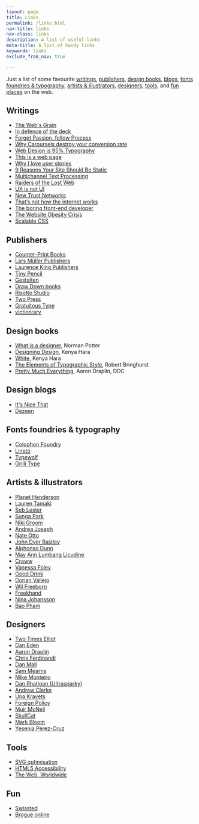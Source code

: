 ```yaml
---
layout: page
title: Links
permalink: /links.html
nav-title: links
nav-class: links
description: A list of useful links
meta-title: A list of handy links
keywords: links
exclude_from_nav: true

---
```


Just a list of some favourite <a href="#writings">writings</a>, <a href="#publishers">publishers</a>, <a href="#design-books">design books</a>, <a href="#design-books">blogs</a>, <a href="#fonts-foundries--typography">fonts foundries & typography</a>, <a href="#artists--illustrators">artists & illustrators</a>, <a href="#designers">designers</a>, <a href="#tools">tools</a>, and <a href="#fun">fun places</a> on the web.

## Writings

* [The Web's Grain](http://www.frankchimero.com/writing/the-webs-grain 'Frank Chimero')
* [In defence of the deck](http://abovethecrowd.com/2015/07/07/in-defense-of-the-deck/)
* [Forget Passion, follow Process](https://signalvnoise.com/posts/2904-forget-passion-focus-on-process '37 Signals')
* [Why Caroursels destroy your conversion rate](http://torspark.com/why-carousels-destroy-your-conversion-rate/ 'Torspark.com')
* [Web Design is 95% Typography](https://ia.net/know-how/the-web-is-all-about-typography-period 'ai.net')
* [This is a web page](https://justinjackson.ca/words.html 'justinjackson.ca')
* [Why I love user stories](http://www.usabilitycounts.com/2013/10/11/why-i-love-user-stories/)
* [9 Reasons Your Site Should Be Static](https://www.netlify.com/blog/2016/05/18/9-reasons-your-site-should-be-static/)
* [Multichannel Text Processing](https://ia.net/know-how/multichannel-text-processing)
* [Raiders of the Lost Web](http://www.theatlantic.com/technology/archive/2015/10/raiders-of-the-lost-web/409210/ 'Adrienne LaFrance')
* [UX is not UI](http://www.helloerik.com/ux-is-not-ui)
* [New Trust Networks](http://rachelbotsman.com/work/new-trust-networks-your-best-friend-is-a-stranger/ 'Rachel Botsman')
* [That’s not how the internet works](http://ben.balter.com/2013/11/21/thats-not-how-the-internet-works/ 'Ben Balter')
* [The boring front-end developer](http://adamsilver.io/articles/the-boring-front-end-developer/ 'Adam Silver')
* [The Website Obesity Crisis](http://idlewords.com/talks/website_obesity.htm 'Maciej Cegłowski')
* [Scalable CSS](http://mrmrs.io/writing/2016/03/24/scalable-css/ 'Adam Morse (mrmrs)')

## Publishers

* [Counter-Print Books](www.counter-print.co.uk)
* [Lars Müller Publishers](https://www.lars-mueller-publishers.com)
* [Laurence King Publishers](www.laurenceking.com)
* [Tiny Pencil](http://shop.tinypencil.com/)
* [Gestalten](http://shop.gestalten.com/)
* [Draw Down books](draw-down.com)
* [Risotto Studio](https://www.risottostudio.com/)
* [Two Press](http://two-press.co.uk/)
* [Gratuitous Type](http://gratuitoustype.com)
* [viction:ary](http://victionary.com/)

## Design books

* [What is a designer](https://www.amazon.co.uk/What-Designer-Things-Places-Messages/dp/0907259162), Norman Potter
* [Designing Design](https://www.amazon.co.uk/Kenya-Hara-Designing-Design/dp/3037784504), Kenya Hara
* [White](https://www.amazon.co.uk/gp/product/3037781831/ref=pd_sbs_14_img_0?ie=UTF8&psc=1&refRID=WKEHM6P14MNRXAMKYQNH), Kenya Hara
* [The Elements of Typographic Style](https://www.amazon.co.uk/Elements-Typographic-Style-Version-Anniversary/dp/0881792128/ref=sr_1_1?s=books&ie=UTF8&qid=1476712250&sr=1-1), Robert Bringhurst
* [Pretty Much Everything](http://ddcbook.com/), Aaron Draplin, DDC

## Design blogs

* [It's Nice That](http://www.itsnicethat.com/)
* [Dezeen](http://www.dezeen.com/)

## Fonts foundries & typography

* [Colophon Foundry](http://www.colophon-foundry.org/)
* [Lineto](https://lineto.com/)
* [Typewolf](https://www.typewolf.com)
* [Grilli Type](https://www.grillitype.com/)

## Artists & illustrators

* [Planet Henderson](http://www.planethenderson.com/storyboards/#/spiderman4/)
* [Lauren Tamaki](http://laurentamaki.com/)
* [Seb Lester](https://www.seblester.com/)
* [Sunga Park](https://www.behance.net/parksunga)
* [Niki Groom](http://www.missmagpiefashionspy.com)
* [Andrea Joseph](https://www.flickr.com/photos/andreajoseph/)
* [Nate Otto](http://nateotto.com/section/304609.html)
* [John Dyer Baizley](http://aperfectmonster.com/)
* [Alphonso Dunn](https://www.youtube.com/user/LighterNoteProd)
* [May Ann Lumbang Licudine](http://shardula.tumblr.com/)
* [Craww](http://craww.bigcartel.com)
* [Vanessa Foley](www.vanessafoley.co.uk/)
* [Good Drink](http://tedkim1984.tumblr.com/)
* [Dorian Vallejo](http://dorianvallejo.com/)
* [Wil Freeborn](http://www.wilfreeborn.co.uk/)
* [Freekhand](https://www.flickr.com/photos/mherranz/)
* [Nina Johansson](http://www.ninajohansson.se/)
* [Bao Pham](https://www.instagram.com/baotpham/)

## Designers

* [Two Times Elliot](http://2xelliott.co.uk/)
* [Dan Eden](https://daneden.me/2016/08/04/the-weird-wide-web/)
* [Aaron Draplin](http://ddcbook.com/)
* [Chris Ferdinandi](https://gomakethings.com/consulting/)
* [Dan Mall](http://danielmall.com/articles/the-post-psd-era/)
* [Sam Mearns](http://sammearns.co.uk/)
* [Mike Monteiro](http://muledesign.com/)
* [Dan Rhatigan (Ultrasparky)](http://ultrasparky.org/)
* [Andrew Clarke](https://stuffandnonsense.co.uk/)
* [Una Kravets](https://github.com/una)
* [Foreign Policy](http://www.foreignpolicydesign.com)
* [Muir McNeil](http://www.muirmcneil.com/)
* [SkullCat](http://mrmrs.io/writing/)
* [Mark Bloom](http://www.mashcreative.co.uk/)
* [Yesenia Perez-Cruz](http://www.yeseniaperezcruz.com/)

## Tools

* [SVG optimisation](http://petercollingridge.appspot.com/ 'Peter Colleridge')
* [HTML5 Accessibility](http://html5accessibility.com/)
* [The Web, Worldwide](https://www.webworldwide.io)

## Fun

* [Swissted](http://www.swissted.com/)
* [Brogue online](http://brogue.roguelikelike.com/)

